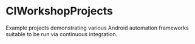 # CIWorkshopProjects
Example projects demonstrating various Android automation frameworks suitable to be run via continuous integration.
